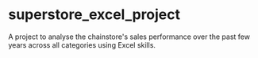 # superstore_excel_project
A project to analyse the chainstore's sales performance over the past few years across all categories using Excel skills.
